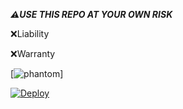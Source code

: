 

***⚠️USE THIS REPO AT YOUR OWN RISK***


 ❌Liability



 ❌Warranty


 
 





[![phantom](https://telegra.ph/file/72b6a2032bd19642ff759.jpg)]





[![Deploy](https://www.herokucdn.com/deploy/button.svg)](https://heroku.com/deploy)


